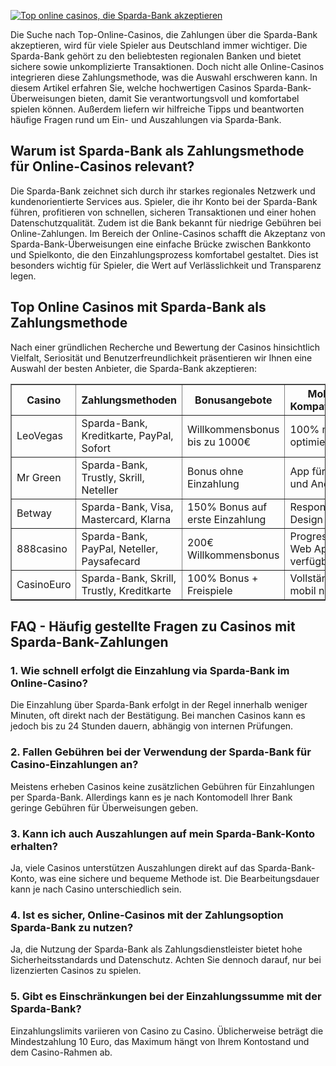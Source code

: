 [![Top online casinos, die Sparda-Bank akzeptieren](https://123-caf.pages.dev/gitsignup.png)](https://vrmoo.ru/Bt82HjjY)

<p>Die Suche nach Top-Online-Casinos, die Zahlungen über die Sparda-Bank akzeptieren, wird für viele Spieler aus Deutschland immer wichtiger. Die Sparda-Bank gehört zu den beliebtesten regionalen Banken und bietet sichere sowie unkomplizierte Transaktionen. Doch nicht alle Online-Casinos integrieren diese Zahlungsmethode, was die Auswahl erschweren kann. In diesem Artikel erfahren Sie, welche hochwertigen Casinos Sparda-Bank-Überweisungen bieten, damit Sie verantwortungsvoll und komfortabel spielen können. Außerdem liefern wir hilfreiche Tipps und beantworten häufige Fragen rund um Ein- und Auszahlungen via Sparda-Bank.</p>  <h2>Warum ist Sparda-Bank als Zahlungsmethode für Online-Casinos relevant?</h2> <p>Die Sparda-Bank zeichnet sich durch ihr starkes regionales Netzwerk und kundenorientierte Services aus. Spieler, die ihr Konto bei der Sparda-Bank führen, profitieren von schnellen, sicheren Transaktionen und einer hohen Datenschutzqualität. Zudem ist die Bank bekannt für niedrige Gebühren bei Online-Zahlungen. Im Bereich der Online-Casinos schafft die Akzeptanz von Sparda-Bank-Überweisungen eine einfache Brücke zwischen Bankkonto und Spielkonto, die den Einzahlungsprozess komfortabel gestaltet. Dies ist besonders wichtig für Spieler, die Wert auf Verlässlichkeit und Transparenz legen.</p>  <h2>Top Online Casinos mit Sparda-Bank als Zahlungsmethode</h2> <p>Nach einer gründlichen Recherche und Bewertung der Casinos hinsichtlich Vielfalt, Seriosität und Benutzerfreundlichkeit präsentieren wir Ihnen eine Auswahl der besten Anbieter, die Sparda-Bank akzeptieren:</p>  <table border="1" cellpadding="6" cellspacing="0">   <thead>     <tr>       <th>Casino</th>       <th>Zahlungsmethoden</th>       <th>Bonusangebote</th>       <th>Mobile Kompatibilität</th>     </tr>   </thead>   <tbody>     <tr>       <td>LeoVegas</td>       <td>Sparda-Bank, Kreditkarte, PayPal, Sofort</td>       <td>Willkommensbonus bis zu 1000€</td>       <td>100% mobil optimiert</td>     </tr>     <tr>       <td>Mr Green</td>       <td>Sparda-Bank, Trustly, Skrill, Neteller</td>       <td>Bonus ohne Einzahlung</td>       <td>App für iOS und Android</td>     </tr>     <tr>       <td>Betway</td>       <td>Sparda-Bank, Visa, Mastercard, Klarna</td>       <td>150% Bonus auf erste Einzahlung</td>       <td>Responsive Design</td>     </tr>     <tr>       <td>888casino</td>       <td>Sparda-Bank, PayPal, Neteller, Paysafecard</td>       <td>200€ Willkommensbonus</td>       <td>Progressive Web App verfügbar</td>     </tr>     <tr>       <td>CasinoEuro</td>       <td>Sparda-Bank, Skrill, Trustly, Kreditkarte</td>       <td>100% Bonus + Freispiele</td>       <td>Vollständig mobil nutzbar</td>     </tr>   </tbody> </table>  <h2>FAQ - Häufig gestellte Fragen zu Casinos mit Sparda-Bank-Zahlungen</h2>  <h3>1. Wie schnell erfolgt die Einzahlung via Sparda-Bank im Online-Casino?</h3> <p>Die Einzahlung über Sparda-Bank erfolgt in der Regel innerhalb weniger Minuten, oft direkt nach der Bestätigung. Bei manchen Casinos kann es jedoch bis zu 24 Stunden dauern, abhängig von internen Prüfungen.</p>  <h3>2. Fallen Gebühren bei der Verwendung der Sparda-Bank für Casino-Einzahlungen an?</h3> <p>Meistens erheben Casinos keine zusätzlichen Gebühren für Einzahlungen per Sparda-Bank. Allerdings kann es je nach Kontomodell Ihrer Bank geringe Gebühren für Überweisungen geben.</p>  <h3>3. Kann ich auch Auszahlungen auf mein Sparda-Bank-Konto erhalten?</h3> <p>Ja, viele Casinos unterstützen Auszahlungen direkt auf das Sparda-Bank-Konto, was eine sichere und bequeme Methode ist. Die Bearbeitungsdauer kann je nach Casino unterschiedlich sein.</p>  <h3>4. Ist es sicher, Online-Casinos mit der Zahlungsoption Sparda-Bank zu nutzen?</h3> <p>Ja, die Nutzung der Sparda-Bank als Zahlungsdienstleister bietet hohe Sicherheitsstandards und Datenschutz. Achten Sie dennoch darauf, nur bei lizenzierten Casinos zu spielen.</p>  <h3>5. Gibt es Einschränkungen bei der Einzahlungssumme mit der Sparda-Bank?</h3> <p>Einzahlungslimits variieren von Casino zu Casino. Üblicherweise beträgt die Mindestzahlung 10 Euro, das Maximum hängt von Ihrem Kontostand und dem Casino-Rahmen ab.</p>